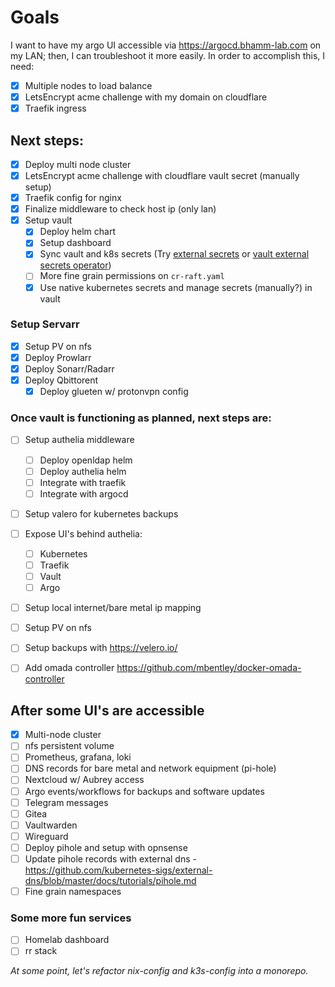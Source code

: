 # Goals
I want to have my argo UI accessible via https://argocd.bhamm-lab.com on my LAN; then, I can troubleshoot it more easily. In order to accomplish this, I need:
- [x] Multiple nodes to load balance
- [x] LetsEncrypt acme challenge with my domain on cloudflare
- [x] Traefik ingress

## Next steps:
- [x] Deploy multi node cluster
- [x] LetsEncrypt acme challenge with cloudflare vault secret (manually setup)
- [x] Traefik config for nginx
- [x] Finalize middleware to check host ip (only lan)
- [x] Setup vault
  - [x] Deploy helm chart
  - [x] Setup dashboard
  - [x] Sync vault and k8s secrets (Try [external secrets](https://github.com/external-secrets/external-secrets) or [vault external secrets operator](https://developer.hashicorp.com/vault/tutorials/kubernetes/vault-secrets-operator))
  - [ ] More fine grain permissions on `cr-raft.yaml`
  - [x] Use native kubernetes secrets and manage secrets (manually?) in vault

### Setup Servarr
- [x] Setup PV on nfs
- [x] Deploy Prowlarr
- [x] Deploy Sonarr/Radarr
- [x] Deploy Qbittorent
  - [x] Deploy glueten w/ protonvpn config

### Once vault is functioning as planned, next steps are:
- [ ] Setup authelia middleware
  - [ ] Deploy openldap helm
  - [ ] Deploy authelia helm
  - [ ] Integrate with traefik
  - [ ] Integrate with argocd
- [ ] Setup valero for kubernetes backups
- [ ] Expose UI's behind authelia:
  - [ ] Kubernetes
  - [ ] Traefik
  - [ ] Vault
  - [ ] Argo
- [ ] Setup local internet/bare metal ip mapping
- [ ] Setup PV on nfs
- [ ] Setup backups with https://velero.io/
- [ ] Add omada controller https://github.com/mbentley/docker-omada-controller


## After some UI's are accessible
- [x] Multi-node cluster
- [ ] nfs persistent volume
- [ ] Prometheus, grafana, loki
- [ ] DNS records for bare metal and network equipment (pi-hole)
- [ ] Nextcloud w/ Aubrey access
- [ ] Argo events/workflows for backups and software updates
- [ ] Telegram messages
- [ ] Gitea
- [ ] Vaultwarden
- [ ] Wireguard
- [ ] Deploy pihole and setup with opnsense
- [ ] Update pihole records with external dns - https://github.com/kubernetes-sigs/external-dns/blob/master/docs/tutorials/pihole.md
- [ ] Fine grain namespaces

### Some more fun services
- [ ] Homelab dashboard
- [ ] rr stack

*At some point, let's refactor nix-config and k3s-config into a monorepo.*
